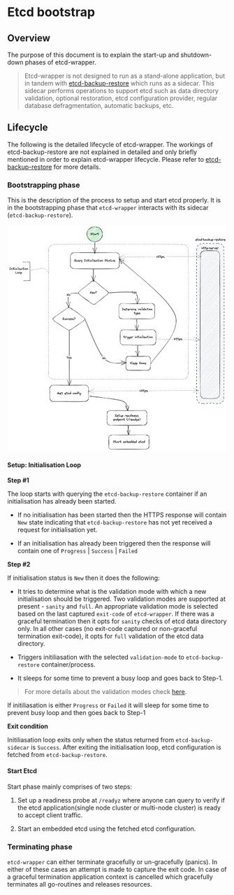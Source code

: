 # Etcd bootstrap

## Overview

The purpose of this document is to explain the start-up and shutdown-down phases of etcd-wrapper.

> Etcd-wrapper is not designed to run as a stand-alone application, but in tandem with [etcd-backup-restore](https://github.com/gardener/etcd-backup-restore) which runs as a sidecar. This sidecar performs operations to support etcd such as data directory validation, optional restoration, etcd configuration provider, regular database defragmentation, automatic backups, etc.

## Lifecycle

The following is the detailed lifecycle of etcd-wrapper. The workings of etcd-backup-restore are not explained in detailed and only briefly mentioned in order to explain etcd-wrapper lifecycle. Please refer to [etcd-backup-restore](https://github.com/gardener/etcd-backup-restore) for more details.

### Bootstrapping phase

This is the description of the process to setup and start etcd properly. It is in the bootstrapping phase that `etcd-wrapper` interacts with its sidecar (`etcd-backup-restore`). 

<img src="../images/etcd-wrapper-bootstrap-excalidraw.png">

#### Setup: Initialisation Loop

**Step #1**

The loop starts with querying the `etcd-backup-restore` container if an initialisation has already been started. 

* If no initialisation has been started then the HTTPS response will contain `New` state indicating that `etcd-backup-restore` has not yet received a request for initialisation yet.

* If an initialisation has already been triggered then the response will contain one of `Progress`  | `Success` | `Failed`

**Step #2**

If initialisation status is `New` then it does the following:

* It tries to determine what is the validation mode with which a new initialisation should be triggered. Two validation modes are supported at present - `sanity` and `full`. An appropriate validation mode is selected based on the last captured `exit-code` of `etcd-wrapper`. If there was a graceful termination then it opts for `sanity` checks of etcd data directory only. In all other cases (no exit-code captured or non-graceful termination exit-code), it opts for `full` validation of the etcd data directory.

* Triggers initiliasation with the selected `validation-mode` to `etcd-backup-restore` container/process.

* It sleeps for some time to prevent a busy loop and goes back to Step-1.

> For more details about the validation modes check [here](https://github.com/gardener/etcd-backup-restore/blob/master/doc/proposals/validation.md).

If initiliasation is either `Progress` or `Failed` it will sleep for some time to prevent busy loop and then goes back to Step-1 

**Exit condition**

Initiliasation loop exits only when the status returned from `etcd-backup-sidecar` is `Success`.  After exiting the initialisation loop, etcd configuration is fetched from `etcd-backup-restore`.

#### Start Etcd

Start phase mainly comprises of two steps:

1. Set up a readiness probe at `/readyz` where anyone can query to verify if the etcd application(single node cluster or multi-node cluster) is ready to accept client traffic.

2. Start an embedded etcd using the fetched etcd configuration.

### Terminating phase

`etcd-wrapper` can either terminate gracefully or un-gracefully (panics). In either of these cases an attempt is made to capture the exit code.  In case of a graceful termination application context is cancelled which gracefully terminates all go-routines and releases resources.
